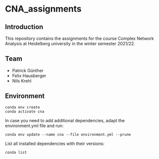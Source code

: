 # CNA_assignments

## Introduction

This repository contains the assignments for the course Complex Network Analysis at Heidelberg university in the winter semester 2021/22. 

## Team
- Patrick Günther
- Felix Hausberger
- Nils Krehl

## Environment

    conda env create
    conda activate cna

In case you need to add additional dependencies, adapt the environment.yml file and run:

    conda env update --name cna --file environment.yml --prune

List all installed dependencies with their versions:

    conda list